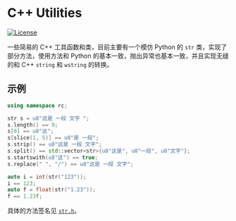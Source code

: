 # C++ Utilities

[![License](https://img.shields.io/badge/license-MIT%20License-blue.svg)](LICENSE)

一些简易的 C++ 工具函数和类，目前主要有一个模仿 Python 的 `str` 类，实现了部分方法，使用方法和 Python 的基本一致，抛出异常也基本一致，并且实现无缝的和 C++ `string` 和 `wstring` 的转换。

## 示例

```cpp
using namespace rc;

str s = u8"这是 一段 文字 ";
s.length() == 9;
s[0] == u8"这";
s[slice(1, 5)] == u8"是 一段";
s.strip() == u8"这是 一段 文字";
s.split() == std::vector<str>{u8"这是", u8"一段", u8"文字"};
s.startswith(u8"这") == true;
s.replace(" ", "/") == u8"这是 一段 文字";

auto i = int(str("123"));
i == 123;
auto f = float(str("1.23"));
f == 1.23f;
```

具体的方法签名见 [`str.h`](cpputils/include/str.h)。
